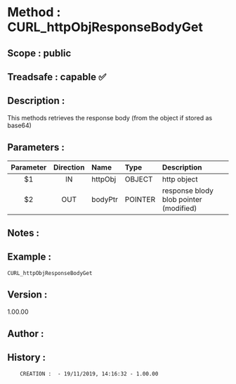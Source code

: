 ﻿# **Method :** CURL_httpObjResponseBodyGet
## **Scope :** public
## **Treadsafe :** capable ✅ 
## **Description :** 
This methods retrieves the response body (from the object if stored as base64)
## **Parameters :** 
| Parameter | Direction | Name | Type | Description | 
|:----:|:----:|:----|:----|:----| 
| $1 | IN | httpObj | OBJECT | http object | 
| $2 | OUT | bodyPtr | POINTER | response blody blob pointer (modified) | 

## **Notes :** 

## **Example :** 
```
CURL_httpObjResponseBodyGet
```
## **Version :** 
1.00.00
## **Author :** 

## **History :** 
 
        CREATION :  - 19/11/2019, 14:16:32 - 1.00.00
